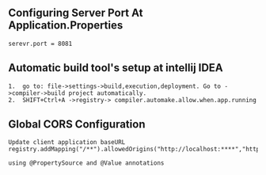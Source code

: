 ## Configuring Server Port At Application.Properties 
```
serevr.port = 8081
```

## Automatic build tool's setup at intellij IDEA

```
1.  go to: file->settings->build,execution,deployment. Go to ->compiler->build project automatically.
2.  SHIFT+Ctrl+A ->registry-> compiler.automake.allow.when.app.running
```

## Global CORS Configuration

```
Update client application baseURL
registry.addMapping("/**").allowedOrigins("http://localhost:****","https://***.app");

using @PropertySource and @Value annotations

```